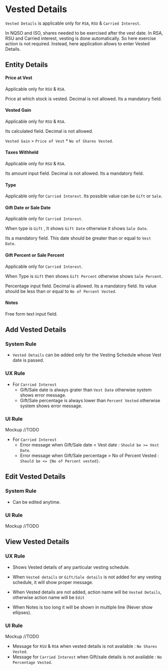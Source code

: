 # Vested Details 

`Vested Details` is applicable only for `RSA`, `RSU` & `Carried Interest`. 

In NQSO and ISO, shares needed to be exercised after the vest date. In RSA, RSU and Carried interest, vesting is done automatically. So here exercise action is not required. Instead, here application allows to enter Vested Details.

## Entity Details

#### Price at Vest

Applicable only for `RSU` & `RSA`.

Price at which stock is vested. Decimal is not allowed. Its a mandatory field.

#### Vested Gain

Applicable only for `RSU` & `RSA`.

Its calculated field. Decimal is not allowed. 

`Vested Gain` = `Price of Vest` * `No of Shares Vested`.

#### Taxes Withheld

Applicable only for `RSU` & `RSA`.

Its amount input field. Decimal is not allowed. Its a mandatory field.

#### Type

Applicable only for `Carried Interest`. Its possible value can be `Gift` or `Sale`.

#### Gift Date or Sale Date

Applicable only for `Carried Interest`.

When type is `Gift` , It shows `Gift Date` otherwise it shows `Sale Date`.

Its a mandatory field. This date should be greater than or equal to `Vest Date`.

#### Gift Percent or Sale Percent

Applicable only for `Carried Interest`.

When Type is `Gift` then shows `Gift Percent` otherwise shows `Sale Percent`.

Percentage input field. Decimal is allowed. Its a mandatory field.  Its value should be less than or equal to `No of Percent Vested`.

#### Notes

Free form text input field.



## Add Vested Details

### System Rule

- `Vested Details` can be added only for the Vesting Schedule whose Vest date is passed.

### UX Rule

- For `Carried Interest`
  - Gift/Sale date is always grater than `Vest Date` otherwise system shows error message.
  - Gift/Sale percentage is always lower than `Percent Vested` otherwise system shows error message.

### UI Rule

Mockup //TODO

- For `Carried Interest`
  - Error message when Gift/Sale date < Vest date : `Should be >= Vest Date`.
  - Error message when Gift/Sale percentage > No of Percent Vested : `Should be <= {No of Percent vested}`.




## Edit Vested Details

### System Rule

- Can be edited anytime.

### UI Rule

Mockup //TODO



## View Vested Details

### UX Rule

- Shows Vested details of any particular vesting schedule.
- When `Vested details` or `Gift/Sale details` is not added for any vesting schedule, it will show proper message.
- When Vested details are not added, action name will be `Vested Details`, otherwise action name will be `Edit`


- When Notes is too long it will be shown in multiple line (Never show ellipses).

### UI Rule

Mockup //TODO

- Message for `RSU` & `RSA` when vested details is not available : `No Shares Vested`.
- Message for `Carried Interest` when Gift/sale details is not available : `No Percentage Vested`. 